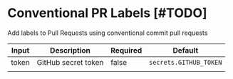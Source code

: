 # Conventional PR Labels [#TODO]

Add labels to Pull Requests using conventional commit pull requests

| Input | Description         | Required | Default                |
|-------|---------------------|----------|------------------------|
| token | GitHub secret token | false    | `secrets.GITHUB_TOKEN` |
|       |                     |          |                        |